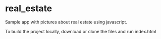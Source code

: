 # real_estate

Sample app with pictures about real estate using javascript.

To build the project locally, download or clone the files and run index.html


